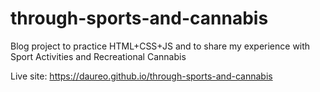 # through-sports-and-cannabis
Blog project to practice HTML+CSS+JS and to share my experience with Sport Activities and Recreational Cannabis

Live site: https://daureo.github.io/through-sports-and-cannabis
